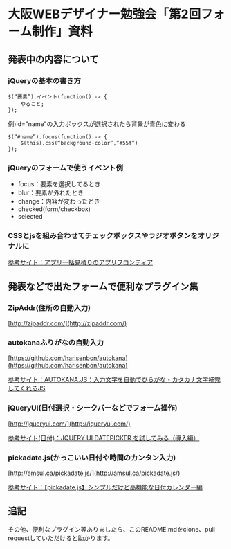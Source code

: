 # 大阪WEBデザイナー勉強会「第2回フォーム制作」資料

## 発表中の内容について

### jQueryの基本の書き方

    $(“要素”).イベント(function() -> {
        やること; 
    });

例)id="name"の入力ボックスが選択されたら背景が青色に変わる

    $(“#name”).focus(function() -> { 
        $(this).css(“background-color”,”#55f”) 
    });

### jQueryのフォームで使うイベント例

- focus：要素を選択してるとき
- blur：要素が外れたとき
- change：内容が変わったとき
- checked(form/checkbox)
- selected

### CSSとjsを組み合わせてチェックボックスやラジオボタンをオリジナルに

[参考サイト：アプリ一括見積りのアプリフロンティア](http://appli-frontier.com/estimate/form_long)



## 発表などで出たフォームで便利なプラグイン集

### ZipAddr(住所の自動入力)

[http://zipaddr.com/](http://zipaddr.com/)


### autokanaふりがなの自動入力

[https://github.com/harisenbon/autokana](https://github.com/harisenbon/autokana)

[参考サイト：AUTOKANA.JS：入力文字を自動でひらがな・カタカナ文字補完してくれるJS](http://www.blinderhidden.com/autokana-js-input-text-hiragana-katakana-completion-977.html)


### jQueryUI(日付選択・シークバーなどでフォーム操作)

[http://jqueryui.com/](http://jqueryui.com/)

[参考サイト(日付)：JQUERY UI DATEPICKER を試してみる（導入編）](http://www.northwind.mydns.jp/samples/blog/jquery-ui-datepicker-%E3%82%92%E8%A9%A6%E3%81%97%E3%81%A6%E3%81%BF%E3%82%8B%EF%BC%88%E5%B0%8E%E5%85%A5%E7%B7%A8%EF%BC%89/)


### pickadate.js(かっこいい日付や時間のカンタン入力)

[http://amsul.ca/pickadate.js/](http://amsul.ca/pickadate.js/)

[参考サイト：【pickadate.js】シンプルだけど高機能な日付カレンダー編](http://dev.classmethod.jp/ria/html5/pickadate-jsdate-picker/)


## 追記

その他、便利なプラグイン等ありましたら、このREADME.mdをclone、pull requestしていただけると助かります。
